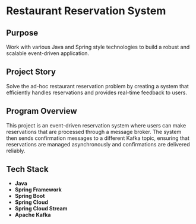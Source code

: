 # Restaurant Reservation System

## Purpose
Work with various Java and Spring style technologies to build a robust and scalable event-driven application.

## Project Story
Solve the ad-hoc restaurant reservation problem by creating a system that efficiently handles reservations and provides real-time feedback to users.

## Program Overview
This project is an event-driven reservation system where users can make reservations that are processed through a message broker. The system then sends confirmation messages to a different Kafka topic, ensuring that reservations are managed asynchronously and confirmations are delivered reliably.

## Tech Stack
- **Java**
- **Spring Framework**
- **Spring Boot**
- **Spring Cloud**
- **Spring Cloud Stream**
- **Apache Kafka**
